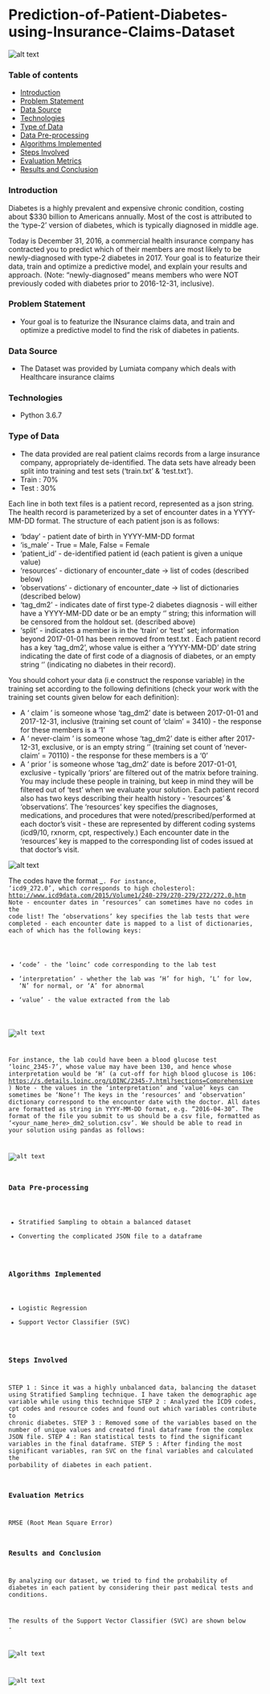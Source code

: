 # Prediction-of-Patient-Diabetes-using-Insurance-Claims-Dataset

![alt text](amazon.JPG)

### Table of contents
* [Introduction](#introduction)
* [Problem Statement](#problem-statement)
* [Data Source](#data-source)
* [Technologies](#technologies)
* [Type of Data](#type-of-data)
* [Data Pre-processing](#data-pre-processing)
* [Algorithms Implemented](#algorithms-implemented)
* [Steps Involved](#steps-involved)
* [Evaluation Metrics](#evaluation-metrics)
* [Results and Conclusion](#results-and-conclusion)

### Introduction
Diabetes is a highly prevalent and expensive chronic condition, costing about $330 billion to Americans annually. Most of the cost is attributed to the ‘type-2’ version of diabetes, which is typically diagnosed in middle age.

Today is December 31, 2016,  a commercial health insurance company has contracted you to predict which of their members are most likely to be newly-diagnosed with type-2 diabetes in 2017. Your goal is to featurize their data, train and optimize a predictive model, and explain your results and approach. (Note: “newly-diagnosed” means members who were NOT previously coded with diabetes prior to 2016-12-31, inclusive).

### Problem Statement
* Your goal is to featurize the INsurance claims data, and train and optimize a predictive model to find the risk of diabetes in patients.

### Data Source
* The Dataset was provided by Lumiata company which deals with Healthcare insurance claims

### Technologies
* Python 3.6.7

### Type of Data
* The data provided are real patient claims records from a large insurance company, appropriately de-identified. The data sets have already been split into training and test sets (‘train.txt’ & ‘test.txt’).
* Train : 70%
* Test  : 30%

Each line in both text files is a patient record, represented as a json string. The health record is
parameterized by a set of encounter dates in a YYYY-MM-DD format. The structure of each
patient json is as follows:
- ‘bday’ - patient date of birth in YYYY-MM-DD format
- ‘is_male’ - True = Male, False = Female
- ‘patient_id’ - de-identified patient id (each patient is given a unique value)
- ‘resources’ - dictionary of encounter_date → list of codes (described below)
- ‘observations’ - dictionary of encounter_date → list of dictionaries (described below)
- ‘tag_dm2’ - indicates date of first type-2 diabetes diagnosis - will either have a
YYYY-MM-DD date or be an empty ‘’ string; this information will be censored from the
holdout set. (described above)
- ‘split’ - indicates a member is in the ‘train’ or ‘test’ set; information beyond 2017-01-01
has been removed from test.txt .
Each patient record has a key ‘tag_dm2’, whose value is either a ‘YYYY-MM-DD’ date string
indicating the date of first code of a diagnosis of diabetes, or an empty string ‘’ (indicating no
diabetes in their record).

You should cohort your data (i.e construct the response variable) in the training set according to
the following definitions (check your work with the training set counts given below for each
definition):

- A ‘ claim ’ is someone whose ‘tag_dm2’ date is between 2017-01-01 and 2017-12-31,
inclusive (training set count of ‘claim’ = 3410) - the response for these members is a ‘1’
- A ‘ never-claim ’ is someone whose ‘tag_dm2’ date is either after 2017-12-31, exclusive,
or is an empty string ‘’ (training set count of ‘never-claim’ = 70110) - the response for
these members is a ‘0’
- A ‘ prior ’ is someone whose ‘tag_dm2’ date is before 2017-01-01, exclusive - typically
‘priors’ are filtered out of the matrix before training. You may include these people in
training, but keep in mind they will be filtered out of ‘test’ when we evaluate your solution.
Each patient record also has two keys describing their health history - ‘resources’ &
‘observations’.
The ‘resources’ key specifies the diagnoses, medications, and procedures that were
noted/prescribed/performed at each doctor’s visit - these are represented by different coding
systems (icd9/10, rxnorm, cpt, respectively.) Each encounter date in the ‘resources’ key is
mapped to the corresponding list of codes issued at that doctor’s visit.

![alt text](res1.PNG)

The codes have the format <system>_<code>. For instance, ‘icd9_272.0’, which corresponds to
high cholesterol:
http://www.icd9data.com/2015/Volume1/240-279/270-279/272/272.0.htm
Note - encounter dates in ‘resources’ can sometimes have no codes in the code list!
The ‘observations’ key specifies the lab tests that were completed - each encounter date is
mapped to a list of dictionaries, each of which has the following keys:
- ‘code’ - the ‘loinc’ code corresponding to the lab test
- ‘interpretation’ - whether the lab was ‘H’ for high, ‘L’ for low, ‘N’ for normal, or ‘A’ for
abnormal
- ‘value’ - the value extracted from the lab

![alt text](res2.PNG)

For instance, the lab could have been a blood glucose test ‘loinc_2345-7’, whose value may
have been 130, and hence whose interpretation would be ‘H’ (a cut-off for high blood glucose is
106:
https://s.details.loinc.org/LOINC/2345-7.html?sections=Comprehensive )
Note - the values in the ‘interpretation’ and ‘value’ keys can sometimes be ‘None’!
The keys in the ‘resources’ and ‘observation’ dictionary correspond to the encounter date with
the doctor. All dates are formatted as string in YYYY-MM-DD format, e.g. “2016-04-30”.
The format of the file you submit to us should be a csv file, formatted as
‘<your_name_here>_dm2_solution.csv’. We should be able to read in your solution using
pandas as follows:

![alt text](res3.PNG)

  
### Data Pre-processing
* Stratified Sampling to obtain a balanced dataset
* Converting the complicated JSON file to a dataframe

### Algorithms Implemented
* Logistic Regression
* Support Vector Classifier (SVC)

### Steps Involved

STEP 1 : Since it was a highly unbalanced data, balancing the dataset using Stratified Sampling technique. I have taken the demographic age variable while using this technique
STEP 2 : Analyzed the ICD9 codes, cpt codes and resource codes and found out which variables contribute to chronic diabetes.
STEP 3 : Removed some of the variables based on the number of unique values and created final dataframe from the complex JSON file.
STEP 4 : Ran statistical tests to find the significant variables in the final dataframe.
STEP 5 : After finding the most significant variables, ran SVC on the final variables and calculated the porbability of diabetes in each patient.
  
### Evaluation Metrics  
RMSE (Root Mean Square Error) 

### Results and Conclusion
By analyzing our dataset, we tried to find the probability of diabetes in each patient by considering their past medical tests and conditions.

The results of the Support Vector Classifier (SVC) are shown below - 

![alt text](res4.PNG)

![alt text](res5.PNG)
